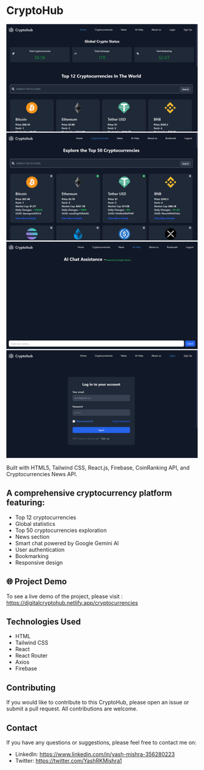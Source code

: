 # CryptoHub

<img src="src/assets/Screenshot (398).png">

<img src="src/assets/Screenshot (401).png">

<img src="src/assets/Screenshot (400).png">

<img src="src/assets/Screenshot (399).png">


Built with HTML5, Tailwind CSS, React.js, Firebase, CoinRanking API, and Cryptocurrencies News API.


## A comprehensive cryptocurrency platform featuring:
- Top 12 cryptocurrencies
- Global statistics
- Top 50 cryptocurrencies exploration
- News section
- Smart chat powered by Google Gemini AI
- User authentication
- Bookmarking
- Responsive design


## 🌐 Project Demo 

To see a live demo of the project, please visit : https://digitalcryptohub.netlify.app/cryptocurrencies

## Technologies Used

- HTML
- Tailwind CSS
- React
- React Router
- Axios
- Firebase


## Contributing

If you would like to contribute to this CryptoHub, please open an issue or submit a pull request. All contributions are welcome.


## Contact 

If you have any questions or suggestions, please feel free to contact me on:

- LinkedIn: https://www.linkedin.com/in/yash-mishra-356280223
- Twitter: https://twitter.com/YashRKMishra1
